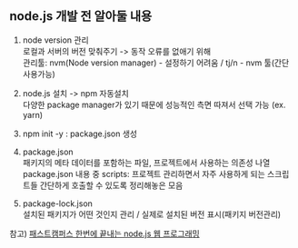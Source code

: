 ## node.js 개발 전 알아둘 내용

1. node version 관리  
로컬과 서버의 버전 맞춰주기 -> 동작 오류를 없애기 위해  
관리툴: nvm(Node version manager) - 설정하기 어려움 / tj/n - nvm 툴(간단사용가능)

2. node.js 설치 -> npm 자동설치  
다양한 package manager가 있기 때문에 성능적인 측면 따져서 선택 가능 (ex. yarn)

3. npm init -y : package.json 생성 

4. package.json  
패키지의 메타 데이터를 포함하는 파일, 프로젝트에서 사용하는 의존성 나열
package.json 내용 중 scripts: 프로젝트 관리하면서 자주 사용하게 되는 스크립트들 간단하게 호출할 수 있도록 정리해놓은 모음

5. package-lock.json  
설치된 패키지가 어떤 것인지 관리 / 실제로 설치된 버전 표시(패키지 버전관리)


참고) [패스트캠퍼스 한번에 끝내는 node.js 웹 프로그래밍](https://fastcampus.co.kr/dev_online_node)